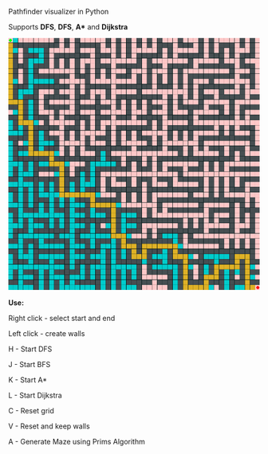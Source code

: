 Pathfinder visualizer in Python

Supports <b>DFS</b>, <b>DFS</b>, <b>A*</b> and <b>Dijkstra</b>

![Demo Image](https://github.com/andrazvrecko/pathFinder/blob/master/demoImg.png)

<b>Use:</b>

  Right click - select start and end
  
  Left click - create walls
  
  H - Start DFS
  
  J - Start BFS
  
  K - Start A*
  
  L - Start Dijkstra
  
  C - Reset grid
  
  V - Reset and keep walls
  
  A - Generate Maze using Prims Algorithm
